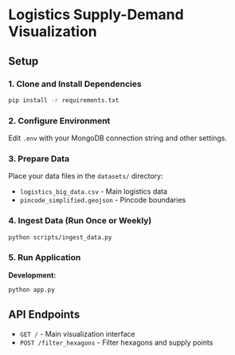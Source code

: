 # Logistics Supply-Demand Visualization

## Setup

### 1. Clone and Install Dependencies
```bash
pip install -r requirements.txt
```

### 2. Configure Environment

Edit `.env` with your MongoDB connection string and other settings.

### 3. Prepare Data

Place your data files in the `datasets/` directory:
- `logistics_big_data.csv` - Main logistics data
- `pincode_simplified.geojson` - Pincode boundaries

### 4. Ingest Data (Run Once or Weekly)
```bash
python scripts/ingest_data.py
```

### 5. Run Application

**Development:**
```bash
python app.py
```

## API Endpoints

- `GET /` - Main visualization interface
- `POST /filter_hexagons` - Filter hexagons and supply points
